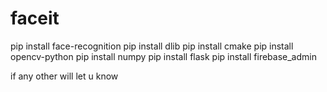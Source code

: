 # faceit

pip install face-recognition
pip install dlib
pip install cmake
pip install opencv-python
pip install numpy
pip install flask
pip install firebase_admin

if any other will let u know
